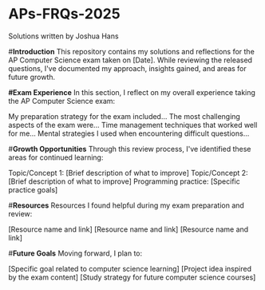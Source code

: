 # APs-FRQs-2025
Solutions written by Joshua Hans

#**Introduction**
This repository contains my solutions and reflections for the AP Computer Science exam taken on [Date]. While reviewing the released questions, I've documented my approach, insights gained, and areas for future growth.



**#Exam Experience**
In this section, I reflect on my overall experience taking the AP Computer Science exam:

My preparation strategy for the exam included...
The most challenging aspects of the exam were...
Time management techniques that worked well for me...
Mental strategies I used when encountering difficult questions...

#**Growth Opportunities**
Through this review process, I've identified these areas for continued learning:

Topic/Concept 1: [Brief description of what to improve]
Topic/Concept 2: [Brief description of what to improve]
Programming practice: [Specific practice goals]

#**Resources**
Resources I found helpful during my exam preparation and review:

[Resource name and link]
[Resource name and link]
[Resource name and link]

#**Future Goals**
Moving forward, I plan to:

[Specific goal related to computer science learning]
[Project idea inspired by the exam content]
[Study strategy for future computer science courses]
